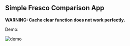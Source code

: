 Simple Fresco Comparison App
---

**WARNING: Cache clear function does not work perfectly.**

Demo:

![demo](http://desmondtu.oss-cn-shanghai.aliyuncs.com/Fresco/compare_demo.gif)